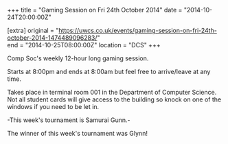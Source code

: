 +++
title = "Gaming Session on Fri 24th October 2014"
date = "2014-10-24T20:00:00Z"

[extra]
original = "https://uwcs.co.uk/events/gaming-session-on-fri-24th-october-2014-1474489096283/"    
end = "2014-10-25T08:00:00Z"
location = "DCS"
+++

Comp Soc's weekly 12-hour long gaming session.

Starts at 8:00pm and ends at 8:00am but feel free to arrive/leave at any time.

Takes place in terminal room 001 in the Department of Computer Science. Not all student cards will give access to the building so knock on one of the windows if you need to be let in.

\-This week's tournament is Samurai Gunn.-

The winner of this week's tournament was Glynn\!

